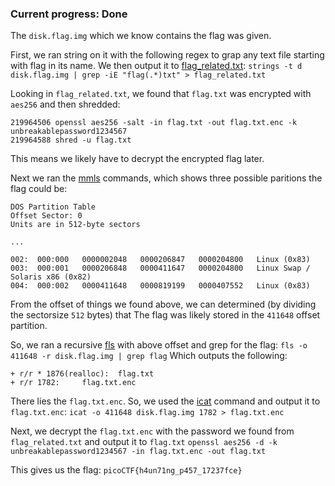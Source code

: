### Current progress: Done

The `disk.flag.img` which we know contains the flag was given.

First, we ran string on it with the following regex to grap any text file starting with flag in its name.
We then output it to [flag_related.txt](flag_related.txt):
`strings -t d disk.flag.img | grep -iE "flag(.*)txt" > flag_related.txt`

Looking in `flag_related.txt`, we found that `flag.txt` was encrypted with `aes256` and then shredded:
```
219964506 openssl aes256 -salt -in flag.txt -out flag.txt.enc -k unbreakablepassword1234567
219964588 shred -u flag.txt
```
This means we likely have to decrypt the encrypted flag later.


Next we ran the [mmls](http://www.sleuthkit.org/sleuthkit/man/mmls.html) commands, which shows three possible paritions the flag could be:
```
DOS Partition Table
Offset Sector: 0
Units are in 512-byte sectors

...

002:  000:000   0000002048   0000206847   0000204800   Linux (0x83)
003:  000:001   0000206848   0000411647   0000204800   Linux Swap / Solaris x86 (0x82)
004:  000:002   0000411648   0000819199   0000407552   Linux (0x83)
```

From the offset of things we found above, we can determined (by dividing the sectorsize `512` bytes) that
The flag was likely stored in the `411648` offset partition.

So, we ran a recursive [fls](http://www.sleuthkit.org/sleuthkit/man/fls.html) with above offset and grep for the flag:
`fls -o 411648 -r disk.flag.img | grep flag`
Which outputs the following:
```
+ r/r * 1876(realloc):  flag.txt
+ r/r 1782:     flag.txt.enc
```

There lies the `flag.txt.enc`. 
So, we used the [icat](https://www.sleuthkit.org/sleuthkit/man/icat.html) command and output it to `flag.txt.enc`:
`icat -o 411648 disk.flag.img 1782 > flag.txt.enc`

Next, we decrypt the `flag.txt.enc` with the password we found from `flag_related.txt` and output it to `flag.txt`
`openssl aes256 -d -k unbreakablepassword1234567 -in flag.txt.enc -out flag.txt`

This gives us the flag: `picoCTF{h4un71ng_p457_17237fce}`